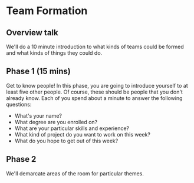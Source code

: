 # Team Formation

## Overview talk

We'll do a 10 minute introduction to what kinds of teams could be formed and what kinds of things they could do. 

<!-- look at winning criteria again?-->

## Phase 1 (15 mins)

Get to know people! In this phase, you are going to introduce yourself to at least five other people.  Of course, these should be people that you don't already know. Each of you spend about a minute to answer the following questions:

* What's your name?
* What degree are you enrolled on?
* What are your particular skills and experience?
* What kind of project do you want to work on this week?
* What do you hope to get out of this week?


## Phase 2

We'll demarcate areas of the room for particular themes.